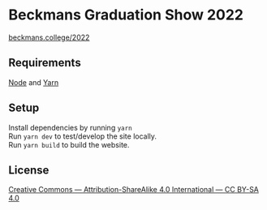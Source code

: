 # Beckmans Graduation Show 2022
[beckmans.college/2022](https://beckmans.college/2022)

## Requirements
[Node](https://nodejs.org/en/) and [Yarn](https://yarnpkg.com)

## Setup
Install dependencies by running `yarn`  
Run `yarn dev` to test/develop the site locally.  
Run `yarn build` to build the website.

## License
[Creative Commons — Attribution-ShareAlike 4.0 International — CC BY-SA 4.0](https://creativecommons.org/licenses/by-sa/4.0/)
